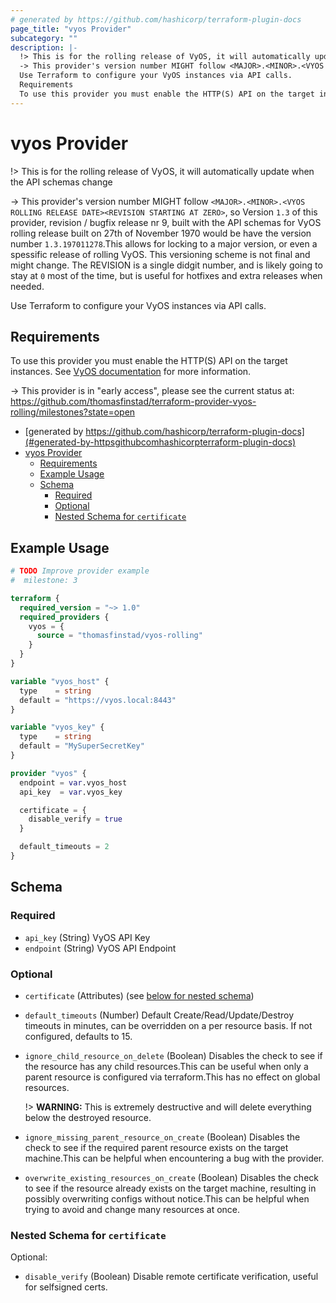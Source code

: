 ```yaml
---
# generated by https://github.com/hashicorp/terraform-plugin-docs
page_title: "vyos Provider"
subcategory: ""
description: |-
  !> This is for the rolling release of VyOS, it will automatically update when the API schemas change
  -> This provider's version number MIGHT follow <MAJOR>.<MINOR>.<VYOS ROLLING RELEASE DATE><REVISION STARTING AT ZERO>, so Version 1.3 of this provider, revision / bugfix release nr 9, built with the API schemas for VyOS rolling release built on 27th of November 1970 would be have the version number 1.3.197011278.This allows for locking to a major version, or even a spessific release of rolling VyOS. This versioning scheme is not final and might change. The REVISION is a single didgit number, and is likely going to stay at 0 most of the time, but is useful for hotfixes and extra releases when needed.
  Use Terraform to configure your VyOS instances via API calls.
  Requirements
  To use this provider you must enable the HTTP(S) API on the target instances. See VyOS documentation https://docs.vyos.io/en/latest/configuration/service/https.html for more information.
---
```


# vyos Provider

!> This is for the rolling release of VyOS, it will automatically update when the API schemas change

-> This provider's version number MIGHT follow `<MAJOR>.<MINOR>.<VYOS ROLLING RELEASE DATE><REVISION STARTING AT ZERO>`, so Version `1.3` of this provider, revision / bugfix release nr 9, built with the API schemas for VyOS rolling release built on 27th of November 1970 would be have the version number `1.3.197011278`.This allows for locking to a major version, or even a spessific release of rolling VyOS. This versioning scheme is not final and might change. The REVISION is a single didgit number, and is likely going to stay at `0` most of the time, but is useful for hotfixes and extra releases when needed.

Use Terraform to configure your VyOS instances via API calls.

## Requirements
To use this provider you must enable the HTTP(S) API on the target instances. See [VyOS documentation](https://docs.vyos.io/en/latest/configuration/service/https.html) for more information.

-> This provider is in "early access", please see the current status at: https://github.com/thomasfinstad/terraform-provider-vyos-rolling/milestones?state=open

<!--TOC-->

- [generated by https://github.com/hashicorp/terraform-plugin-docs](#generated-by-httpsgithubcomhashicorpterraform-plugin-docs)
- [vyos Provider](#vyos-provider)
  - [Requirements](#requirements)
  - [Example Usage](#example-usage)
  - [Schema](#schema)
    - [Required](#required)
    - [Optional](#optional)
    - [Nested Schema for `certificate`](#nested-schema-for-certificate)

<!--TOC-->

## Example Usage

```terraform
# TODO Improve provider example
#  milestone: 3

terraform {
  required_version = "~> 1.0"
  required_providers {
    vyos = {
      source = "thomasfinstad/vyos-rolling"
    }
  }
}

variable "vyos_host" {
  type    = string
  default = "https://vyos.local:8443"
}

variable "vyos_key" {
  type    = string
  default = "MySuperSecretKey"
}

provider "vyos" {
  endpoint = var.vyos_host
  api_key  = var.vyos_key

  certificate = {
    disable_verify = true
  }

  default_timeouts = 2
}
```

<!-- schema generated by tfplugindocs -->
## Schema

### Required

- `api_key` (String) VyOS API Key
- `endpoint` (String) VyOS API Endpoint

### Optional

- `certificate` (Attributes) (see [below for nested schema](#nestedatt--certificate))
- `default_timeouts` (Number) Default Create/Read/Update/Destroy timeouts in minutes, can be overridden on a per resource basis. If not configured, defaults to 15.
- `ignore_child_resource_on_delete` (Boolean) Disables the check to see if the resource has any child resources.This can be useful when only a parent resource is configured via terraform.This has no effect on global resources.

  !> **WARNING:** This is extremely destructive and will delete everything below the destroyed resource.
- `ignore_missing_parent_resource_on_create` (Boolean) Disables the check to see if the required parent resource exists on the target machine.This can be helpful when encountering a bug with the provider.
- `overwrite_existing_resources_on_create` (Boolean) Disables the check to see if the resource already exists on the target machine, resulting in possibly overwriting configs without notice.This can be helpful when trying to avoid and change many resources at once.

<a id="nestedatt--certificate"></a>
### Nested Schema for `certificate`

Optional:

- `disable_verify` (Boolean) Disable remote certificate verification, useful for selfsigned certs.

